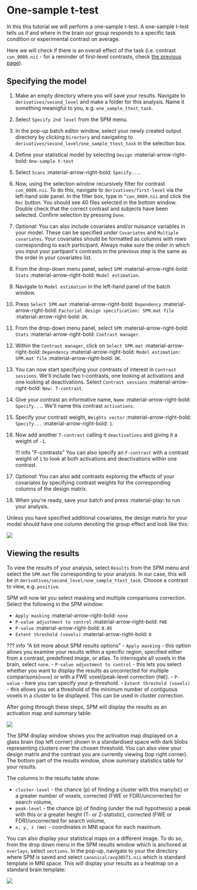 # One-sample t-test

In this this tutorial we will perform a one-sample t-test. A one-sample t-test tells us if and where in the brain our group responds to a specific task condition or experimental contrast on average. 

Here we will check if there is an overall effect of the task (i.e. contrast `con_0009.nii` - for a reminder of first-level contrasts, check [the previous page](./index.md)). 

## Specifying the model

1. Make an empty directory where you will save your results. Navigate to `derivatives/second_level` and make a folder for this analysis. Name it something meanigful to you, e.g. `one_sample_ttest_task`. 
2. Select `Specify 2nd level` from the SPM menu. 
3. In the pop-up batch editor window, select your newly created output directory by clicking `Directory` and navigating to `derivatives/second_level/one_sample_ttest_task` in the selection box.
4. Define your statistical model by selecting `Design` :material-arrow-right-bold: `One-sample t-test`
5. Select `Scans` :material-arrow-right-bold: `Specify...`.
6. Now, using the selection window recursively filter for contrast `con_0009.nii`. To do this, navigate to `derivatives/first-level` via the left-hand side panel. In the filter box, type in `^con_0009.nii` and click the `Rec` button. You should see 40 files selected in the bottom window. Double check that the correct contrast and subjects have been selected. Confirm selection by pressing `Done`. 
7. *Optional:* You can also include covariates and/or nuisance variables in your model. These can be specified under `Covariates` and `Multiple covariates`. Your covariates should be formatted as columns with rows corresponding to each participant. Always make sure the order in which you input your partipant's contrasts in the previous step is the same as the order in your covariates list.
8. From the drop-down menu panel, select `SPM` :material-arrow-right-bold: `Stats` :material-arrow-right-bold: `Model estimation`. 
9. Navigate to `Model estimation` in the left-hand panel of the batch window. 
10. Press `Select SPM.mat` :material-arrow-right-bold: `Dependency` :material-arrow-right-bold: `Factorial design specification: SPM.mat file` :material-arrow-right-bold: `OK`. 
11. From the drop-down menu panel, select `SPM` :material-arrow-right-bold: `Stats` :material-arrow-right-bold: `Contrast manager`. 
12. Within the `Contrast manager`, click on `Select SPM.mat` :material-arrow-right-bold: `Dependency` :material-arrow-right-bold: `Model estimation: SPM.mat file` :material-arrow-right-bold: `OK`. 
13. You can now start specifying your contrasts of interest in `Contrast sessions`. We'll include two t-contrasts, one looking at activations and one looking at deactivations. Select `Contrast sessions` :material-arrow-right-bold: `New: T-contrast`.
14. Give your contrast an informative name, `Name` :material-arrow-right-bold: `Specify...`. We'll name this contrast `activations`.
15. Specify your contrast weight, `Weights vector` :material-arrow-right-bold: `Specify...` :material-arrow-right-bold: `1`. 
16. Now add another `T-contrast` calling it `deactivations` and giving it a weight of `-1`. 

    !!! info "F-contrasts"
        You can also specify an `F-contrast` with a contrast weight of `1` to look at both activations and deactivations within one contrast.  

17. *Optional:* You can also add contrasts exploring the effects of your covariates by specifying contrast weights for the corresponding columns of the design matrix. 
18. When you're ready, save your batch and press :material-play: to run your analysis.

Unless you have specified additional covariates, the design matrix for your model should have one column denoting the group effect and look like this:

![](../../../assets/figures/tutorials/fmri/group/semantic_one_sample_ttest_design_matrix.png)

## Viewing the results

To view the results of your analysis, select `Results` from the SPM menu and select the `SPM.mat` file corresponding to your analysis. In our case, this will be in `derivatives/second_level/one_sample_ttest_task`. Choose a contrast to view, e.g. `positive`. 

SPM will now let you select masking and multiple comparisons correction. Select the following in the SPM window:

- `Apply masking` :material-arrow-right-bold: `none`
- `P-value adjustment to control` :material-arrow-right-bold: `FWE`
- `P-value` :material-arrow-right-bold: `0.05`
- `Extent threshold (voxels)` :material-arrow-right-bold: `0`

??? info "A bit more about SPM results options"
    - `Apply masking` - this option allows you examine your results within a specific region, specified either from a contrast, predefined image, or atlas. To interrogate all voxels in the brain, select `none`. 
    - `P-value adjustment to control` - this lets you select whether you want to display the results as uncorrected for multiple comparisons(`none`) or with a FWE voxel/peak-level correction (`FWE`).
    - `P-value` - here you can specify your p-threshold.
    - `Extent threshold (voxels)` - this allows you set a threshold of the minimum number of contiguous voxels in a cluster to be displayed. This can be used in cluster correction. 


After going through these steps, SPM will display the results as an activation map and summary table: 

![](../../../assets/figures/tutorials/fmri/group/semantic_one_sample_ttest_results_1.png)

The SPM display window shows you the activation map displayed on a glass brain (top left corner) shown in a standardised space with dark blobs representing clusters over the chosen threshold. You can also view your design matrix  and the contrast you are currently viewing (top right corner). The bottom part of the results window, show summary statistics table for your results. 

The columns in the results table show:

- `cluster-level` - the chance (p) of finding a cluster with this many(`kE`) or a greater number of voxels, corrected (FWE or FDR)/uncorrected for search volume,
- `peak-level` - the chance (p) of finding (under the null hypothesis) a peak with this or a
greater height (T- or Z-statistic), corrected (FWE or FDR)/uncorrected for search volume,
- `x, y, z (mm)` - coordinates in MNI space for each maximum.

You can also display your statistical maps on a different image. To do so, from the drop down menu in the SPM results window which is anchored at `overlays`, select `sections`. In the pop-up, navigate to your the directory where SPM is saved and select `canonical/avg305T1.nii` which is standard template in MNI space. This will display your results as a heatmap on a standard brain template: 

![](../../../assets/figures/tutorials/fmri/group/semantic_one_sample_ttest_results_2.png)


